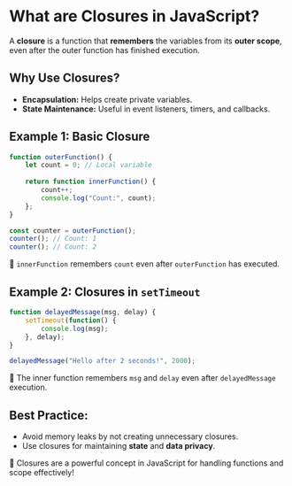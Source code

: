 # What are Closures in JavaScript?

A **closure** is a function that **remembers** the variables from its **outer scope**, even after the outer function has finished execution.

## Why Use Closures?
- **Encapsulation:** Helps create private variables.
- **State Maintenance:** Useful in event listeners, timers, and callbacks.

## Example 1: Basic Closure
```js
function outerFunction() {
    let count = 0; // Local variable
    
    return function innerFunction() {
        count++;
        console.log("Count:", count);
    };
}

const counter = outerFunction();
counter(); // Count: 1
counter(); // Count: 2
```
🔹 `innerFunction` remembers `count` even after `outerFunction` has executed.

## Example 2: Closures in `setTimeout`
```js
function delayedMessage(msg, delay) {
    setTimeout(function() {
        console.log(msg);
    }, delay);
}

delayedMessage("Hello after 2 seconds!", 2000);
```
🔹 The inner function remembers `msg` and `delay` even after `delayedMessage` execution.

## Best Practice:
- Avoid memory leaks by not creating unnecessary closures.
- Use closures for maintaining **state** and **data privacy**.

🚀 Closures are a powerful concept in JavaScript for handling functions and scope effectively!